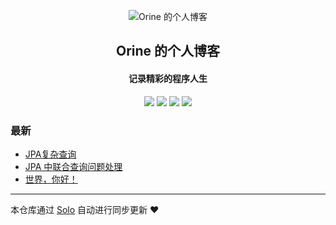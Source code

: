 <p align="center"><img alt="Orine 的个人博客" src="https://static.b3log.org/images/brand/solo-32.png"></p><h2 align="center">
Orine 的个人博客
</h2>

<h4 align="center">记录精彩的程序人生</h4>
<p align="center"><a title="Orine 的个人博客" target="_blank" href="https://github.com/OrineK/solo-blog"><img src="https://img.shields.io/github/last-commit/OrineK/solo-blog.svg?style=flat-square&color=FF9900"></a>
<a title="GitHub repo size in bytes" target="_blank" href="https://github.com/OrineK/solo-blog"><img src="https://img.shields.io/github/repo-size/OrineK/solo-blog.svg?style=flat-square"></a>
<a title="Solo Version" target="_blank" href="https://github.com/b3log/solo/releases"><img src="https://img.shields.io/badge/solo-3.6.3-f1e05a.svg?style=flat-square&color=blueviolet"></a>
<a title="Hits" target="_blank" href="https://github.com/b3log/hits"><img src="https://hits.b3log.org/OrineK/solo-blog.svg"></a></p>

### 最新

* [JPA复杂查询](http://blog.jporine.cn/articles/2019/08/23/1566552466558.html)
* [JPA 中联合查询问题处理](http://blog.jporine.cn/articles/2019/08/07/1565159060461.html)
* [世界，你好！](http://blog.jporine.cn/hello-solo)



---

本仓库通过 [Solo](https://github.com/b3log/solo) 自动进行同步更新 ❤️ 